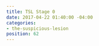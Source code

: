 ```yaml
---
title: TSL Stage 0
date: 2017-04-22 01:40:00 -04:00
categories:
- the-suspicious-lesion
position: 62
---
```


